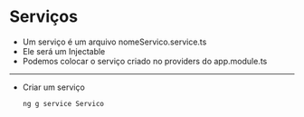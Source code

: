 # Serviços

- Um serviço é um arquivo nomeServico.service.ts
- Ele será um Injectable
- Podemos colocar o serviço criado no providers do app.module.ts

- - - 

- Criar um serviço
    ~~~bash
    ng g service Servico
    ~~~       

    